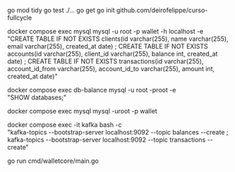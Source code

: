 go mod tidy
go test ./...
go get
go init github.com/deirofelippe/curso-fullcycle

docker compose exec mysql mysql -u root -p wallet -h localhost -e \
 "CREATE TABLE IF NOT EXISTS clients(id varchar(255), name varchar(255), email varchar(255), created_at date) ;
CREATE TABLE IF NOT EXISTS accounts(id varchar(255), client_id varchar(255), balance int, created_at date) ;
CREATE TABLE IF NOT EXISTS transactions(id varchar(255), account_id_from varchar(255), account_id_to varchar(255), amount int, created_at date)"

docker compose exec db-balance mysql -u root -proot -e \
 "SHOW databases;"

docker compose exec mysql mysql -uroot -p wallet

docker compose exec -it kafka bash -c \
 "kafka-topics --bootstrap-server localhost:9092 --topic balances --create ;
kafka-topics --bootstrap-server localhost:9092 --topic transactions --create"

go run cmd/walletcore/main.go
